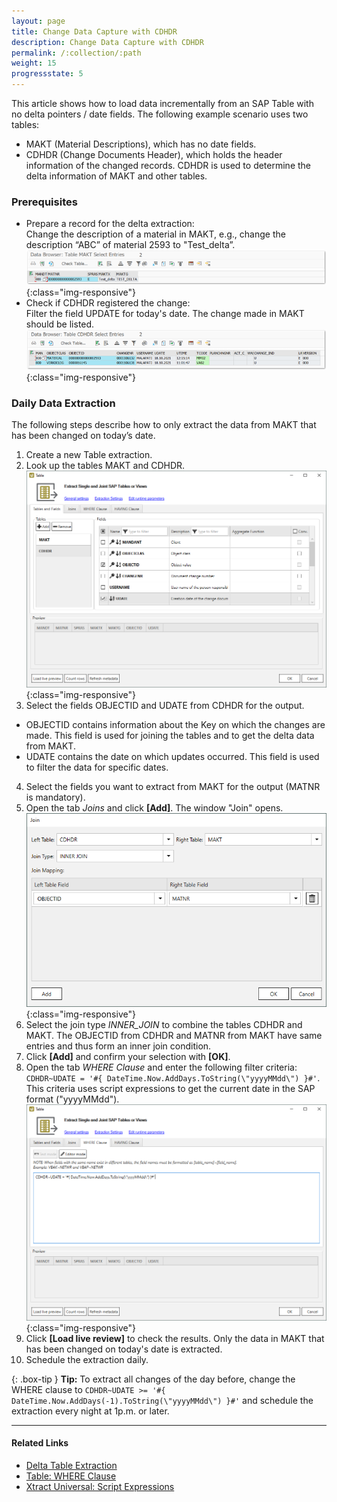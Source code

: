 ```yaml
---
layout: page
title: Change Data Capture with CDHDR
description: Change Data Capture with CDHDR
permalink: /:collection/:path
weight: 15
progressstate: 5
---
```


This article shows how to load data incrementally from an SAP Table with no delta pointers / date fields.
The following example scenario uses two tables:
- MAKT (Material Descriptions), which has no date fields.
- CDHDR (Change Documents Header), which holds the header information of the changed records.
CDHDR is used to determine the delta information of MAKT and other tables.

### Prerequisites

- Prepare a record for the delta extraction:<br>
Change the description of a material in MAKT, e.g., change the description “ABC” of material 2593 to "Test_delta”.<br>
![MAKT-change](/img/contents/MAKT-change.png){:class="img-responsive"}
- Check if CDHDR registered the change:<br>
Filter the field UPDATE for today's date. The change made in MAKT should be listed.<br>
![CDHDR-change](/img/contents/CDHDR-change.png){:class="img-responsive"}

### Daily Data Extraction

The following steps describe how to only extract the data from MAKT that has been changed on today’s date.

1. Create a new Table extraction.
2. Look up the tables MAKT and CDHDR.<br>
![CDHDR-MAKT](/img/contents/CDHDR-MAKT.png){:class="img-responsive"}
3. Select the fields OBJECTID and UDATE from CDHDR for the output.<br>
- OBJECTID contains information about the Key on which the changes are made. 
This field is used for joining the tables and to get the delta data from MAKT.
- UDATE contains the date on which updates occurred. This field is used to filter the data for specific dates.
4. Select the fields you want to extract from MAKT for the output (MATNR is mandatory).
5. Open the tab *Joins* and click **[Add]**. The window "Join" opens. <br>
![CDHDR-MAKT-Join](/img/contents/CDHDR-MAKT-Join.png){:class="img-responsive"}
6. Select the join type *INNER_JOIN* to combine the tables CDHDR and MAKT.
The OBJECTID from CDHDR and MATNR from MAKT have same entries and thus form an inner join condition.<br>
7. Click **[Add]** and confirm your selection with **[OK]**.
8. Open the tab *WHERE Clause* and enter the following filter criteria:
`CDHDR~UDATE = '#{ DateTime.Now.AddDays.ToString(\"yyyyMMdd\") }#'`. <br>
This criteria uses script expressions to get the current date in the SAP format ("yyyyMMdd").
![CDHDR-MAKT-where](/img/contents/CDHDR-MAKT-where.png){:class="img-responsive"}
9. Click **[Load live review]** to check the results.
Only the data in MAKT that has been changed on today's date is extracted.
10. Schedule the extraction daily. 

{: .box-tip }
**Tip:** To extract all changes of the day before, change the WHERE clause to `CDHDR~UDATE >= '#{ DateTime.Now.AddDays(-1).ToString(\"yyyyMMdd\") }#'` and schedule the extraction every night at 1p.m. or later. 

*****

#### Related Links
- [Delta Table Extraction](https://kb.theobald-software.com/xtract-universal/delta-table-extraction)
- [Table: WHERE Clause](https://help.theobald-software.com/en/xtract-universal/table/where-clause)
- [Xtract Universal: Script Expressions](https://help.theobald-software.com/en/xtract-universal/advanced-techniques/script-expressions)